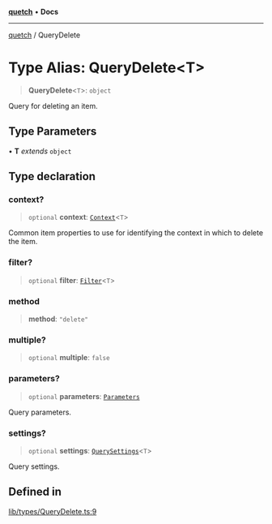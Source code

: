 [**quetch**](../README.md) • **Docs**

***

[quetch](../README.md) / QueryDelete

# Type Alias: QueryDelete\<T\>

> **QueryDelete**\<`T`\>: `object`

Query for deleting an item.

## Type Parameters

• **T** *extends* `object`

## Type declaration

### context?

> `optional` **context**: [`Context`](Context.md)\<`T`\>

Common item properties to use for identifying the context in which to delete the item.

### filter?

> `optional` **filter**: [`Filter`](Filter.md)\<`T`\>

### method

> **method**: `"delete"`

### multiple?

> `optional` **multiple**: `false`

### parameters?

> `optional` **parameters**: [`Parameters`](Parameters.md)

Query parameters.

### settings?

> `optional` **settings**: [`QuerySettings`](QuerySettings.md)\<`T`\>

Query settings.

## Defined in

[lib/types/QueryDelete.ts:9](https://github.com/nevoland/quetch/blob/b70842cb9761fe7c217edef26e0fbc90449abccb/lib/types/QueryDelete.ts#L9)
